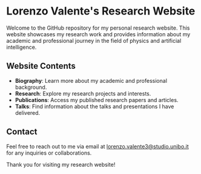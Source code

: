 # Lorenzo Valente's Research Website

Welcome to the GitHub repository for my personal research website. This website showcases my research work and provides information about my academic and professional journey in the field of physics and artificial intelligence.

## Website Contents

- **Biography**: Learn more about my academic and professional background.
- **Research**: Explore my research projects and interests.
- **Publications**: Access my published research papers and articles.
- **Talks**: Find information about the talks and presentations I have delivered.

## Contact

Feel free to reach out to me via email at [lorenzo.valente3@studio.unibo.it](mailto:lorenzo.valente3@studio.unibo.it) for any inquiries or collaborations.

Thank you for visiting my research website!
